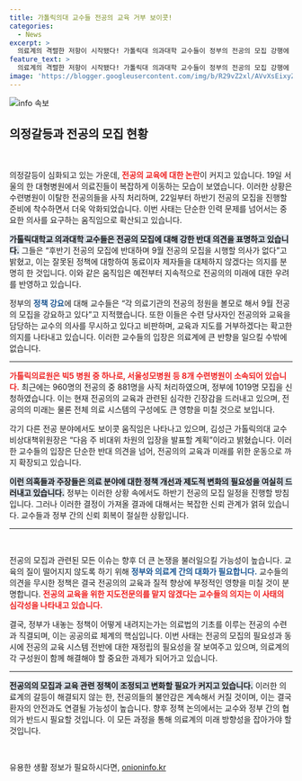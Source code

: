 ```yaml
---
title: 가톨릭의대 교수들 전공의 교육 거부 보이콧!
categories:
  - News
excerpt: >
  의료계의 격렬한 저항이 시작됐다! 가톨릭대 의과대학 교수들이 정부의 전공의 모집 강행에 반대하며 교육 보이콧을 선언, 의료 현장에 큰 파장이 예고된다. 전공의 수급의 미래는 어떻게 될까? 클릭해서 더 알아보세요!
feature_text: >
  의료계의 격렬한 저항이 시작됐다! 가톨릭대 의과대학 교수들이 정부의 전공의 모집 강행에 반대하며 교육 보이콧을 선언, 의료 현장에 큰 파장이 예고된다. 전공의 수급의 미래는 어떻게 될까? 클릭해서 더 알아보세요!
image: 'https://blogger.googleusercontent.com/img/b/R29vZ2xl/AVvXsEixyZcFfHzMRdzZMjFBmAUKJYCLCGyLL1o632UiGVXcaFdKo_bkvkuCioo0uUKlGfBVcT3P84aROyZIXSBEx3Aw5nCQ3pTgDom1WDC4m8eifvWiAmWEEVb4x6G_l8C0QH225ldMjyaFvpxGEBGNO37VmDTDMHGhJPq73UglMfDca1-0aw/s1600/blogspot.png'
---
```


<p><img src="https://blogger.googleusercontent.com/img/b/R29vZ2xl/AVvXsEixyZcFfHzMRdzZMjFBmAUKJYCLCGyLL1o632UiGVXcaFdKo_bkvkuCioo0uUKlGfBVcT3P84aROyZIXSBEx3Aw5nCQ3pTgDom1WDC4m8eifvWiAmWEEVb4x6G_l8C0QH225ldMjyaFvpxGEBGNO37VmDTDMHGhJPq73UglMfDca1-0aw/s1600/blogspot.png" alt="info 속보" /></p>

<h2 data-ke-size="size26">의정갈등과 전공의 모집 현황</h2>

<p data-ke-size="size16">&nbsp;</p>

<p>의정갈등이 심화되고 있는 가운데, <b><span style="color: #ee2323;">전공의 교육에 대한 논란</span></b>이 커지고 있습니다. 19일 서울의 한 대형병원에서 의료진들이 복잡하게 이동하는 모습이 보였습니다. 이러한 상황은 수련병원이 이탈한 전공의들을 사직 처리하며, 22일부터 하반기 전공의 모집을 진행할 준비에 착수하면서 더욱 악화되었습니다. 이번 사태는 단순한 인력 문제를 넘어서는 중요한 의사를 요구하는 움직임으로 확산되고 있습니다. </p>

<p><b><span style="background-color: #21538527;">가톨릭대학교 의과대학 교수들은 전공의 모집에 대해 강한 반대 의견을 표명하고 있습니다.</span></b> 그들은 “후반기 전공의 모집에 반대하며 9월 전공의 모집을 시행할 의사가 없다”고 밝혔고, 이는 잘못된 정책에 대항하여 동료이자 제자들을 대체하지 않겠다는 의지를 분명히 한 것입니다. 이와 같은 움직임은 예전부터 지속적으로 전공의의 미래에 대한 우려를 반영하고 있습니다.</p>

<p>정부의 <b><span style="color: #1a5490;">정책 강요</span></b>에 대해 교수들은 “각 의료기관의 전공의 정원을 볼모로 해서 9월 전공의 모집을 강요하고 있다”고 지적했습니다. 또한 이들은 수련 당사자인 전공의와 교육을 담당하는 교수의 의사를 무시하고 있다고 비판하며, 교육과 지도를 거부하겠다는 확고한 의지를 나타내고 있습니다. 이러한 교수들의 입장은 의료계에 큰 반향을 일으킬 수밖에 없습니다.</p>

<hr>

<p><b><span style="color: #ee2323;">가톨릭의료원은 빅5 병원 중 하나로, 서울성모병원 등 8개 수련병원이 소속되어 있습니다.</span></b> 최근에는 960명의 전공의 중 881명을 사직 처리하였으며, 정부에 1019명 모집을 신청하였습니다. 이는 현재 전공의의 교육과 관련된 심각한 긴장감을 드러내고 있으며, 전공의의 미래는 물론 전체 의료 시스템의 구성에도 큰 영향을 미칠 것으로 보입니다.</p>

<p>각기 다른 전공 분야에서도 보이콧 움직임은 나타나고 있으며, 김성근 가톨릭의대 교수 비상대책위원장은 “다음 주 비대위 차원의 입장을 발표할 계획”이라고 밝혔습니다. 이러한 교수들의 입장은 단순한 반대 의견을 넘어, 전공의의 교육과 미래를 위한 운동으로 까지 확장되고 있습니다.</p>

<p><b><span style="background-color: #21538527;">이런 의혹들과 주장들은 의료 분야에 대한 정책 개선과 제도적 변화의 필요성을 여실히 드러내고 있습니다.</span></b> 정부는 이러한 상황 속에서도 하반기 전공의 모집 일정을 진행할 방침입니다. 그러나 이러한 결정이 가져올 결과에 대해서는 복잡한 신뢰 관계가 얽혀 있습니다. 교수들과 정부 간의 신뢰 회복이 절실한 상황입니다.</p>

<hr>

<p data-ke-size="size16">&nbsp;</p>

<p>전공의 모집과 관련된 모든 이슈는 향후 더 큰 논쟁을 불러일으킬 가능성이 높습니다. 교육의 질이 떨어지지 않도록 하기 위해 <b><span style="color: #1a5490;">정부와 의료계 간의 대화가 필요합니다.</span></b> 교수들의 의견을 무시한 정책은 결국 전공의의 교육과 질적 향상에 부정적인 영향을 미칠 것이 분명합니다. <b><span style="color: #ee2323;">전공의 교육을 위한 지도전문의를 맡지 않겠다는 교수들의 의지는 이 사태의 심각성을 나타내고 있습니다.</span></b> </p>

<p>결국, 정부가 내놓는 정책이 어떻게 내려지는가는 의료법의 기초를 이루는 전공의 수련과 직결되며, 이는 공공의료 체계의 핵심입니다. 이번 사태는 전공의 모집의 필요성과 동시에 전공의 교육 시스템 전반에 대한 재정립의 필요성을 잘 보여주고 있으며, 의료계의 각 구성원이 함께 해결해야 할 중요한 과제가 되어가고 있습니다.</p>

<hr>

<p><b><span style="background-color: #21538527;">전공의의 모집과 교육 관련 정책이 조정되고 변화할 필요가 커지고 있습니다.</span></b> 이러한 의료계의 갈등이 해결되지 않는 한, 전공의들의 불안감은 계속해서 커질 것이며, 이는 결국 환자의 안전과도 연결될 가능성이 높습니다. 향후 정책 논의에서는 교수와 정부 간의 협의가 반드시 필요할 것입니다. 이 모든 과정을 통해 의료계의 미래 방향성을 잡아가야 할 것입니다. </p>

<p data-ke-size="size16">&nbsp;</p>
유용한 생활 정보가 필요하시다면, <a href="https://onioninfo.kr" rel="dofollow">onioninfo.kr</a>


